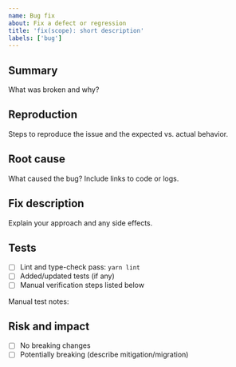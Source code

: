 ```yaml
---
name: Bug fix
about: Fix a defect or regression
title: 'fix(scope): short description'
labels: ['bug']
---
```


## Summary

What was broken and why?

## Reproduction

Steps to reproduce the issue and the expected vs. actual behavior.

## Root cause

What caused the bug? Include links to code or logs.

## Fix description

Explain your approach and any side effects.

## Tests

- [ ] Lint and type-check pass: `yarn lint`
- [ ] Added/updated tests (if any)
- [ ] Manual verification steps listed below

Manual test notes:

## Risk and impact

- [ ] No breaking changes
- [ ] Potentially breaking (describe mitigation/migration)
